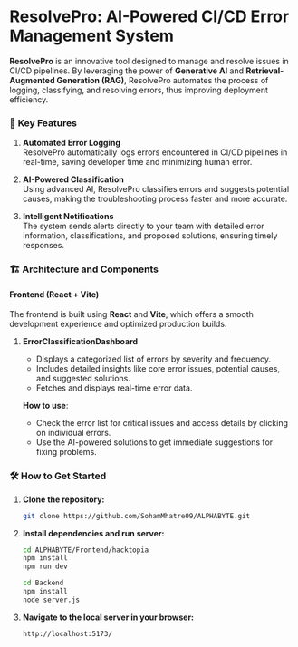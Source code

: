 # ResolvePro: AI-Powered CI/CD Error Management System

**ResolvePro** is an innovative tool designed to manage and resolve issues in CI/CD pipelines. By leveraging the power of **Generative AI** and **Retrieval-Augmented Generation (RAG)**, ResolvePro automates the process of logging, classifying, and resolving errors, thus improving deployment efficiency.

### 🚀 **Key Features**
1. **Automated Error Logging**  
   ResolvePro automatically logs errors encountered in CI/CD pipelines in real-time, saving developer time and minimizing human error.

2. **AI-Powered Classification**  
   Using advanced AI, ResolvePro classifies errors and suggests potential causes, making the troubleshooting process faster and more accurate.

3. **Intelligent Notifications**  
   The system sends alerts directly to your team with detailed error information, classifications, and proposed solutions, ensuring timely responses.
   

### 🏗️ **Architecture and Components**

#### **Frontend (React + Vite)**  
The frontend is built using **React** and **Vite**, which offers a smooth development experience and optimized production builds.

1. **ErrorClassificationDashboard**  
   - Displays a categorized list of errors by severity and frequency.
   - Includes detailed insights like core error issues, potential causes, and suggested solutions.  
   - Fetches and displays real-time error data.

   **How to use**:  
   - Check the error list for critical issues and access details by clicking on individual errors.
   - Use the AI-powered solutions to get immediate suggestions for fixing problems.
     
  
### 🛠️ **How to Get Started**

1. **Clone the repository:**
   ```bash
   git clone https://github.com/SohamMhatre09/ALPHABYTE.git
   ```

2. **Install dependencies and run server:**
   ```bash
   cd ALPHABYTE/Frontend/hacktopia
   npm install
   npm run dev

   cd Backend
   npm install
   node server.js
   ```

4. **Navigate to the local server in your browser:**
   ```bash
   http://localhost:5173/
   ```
